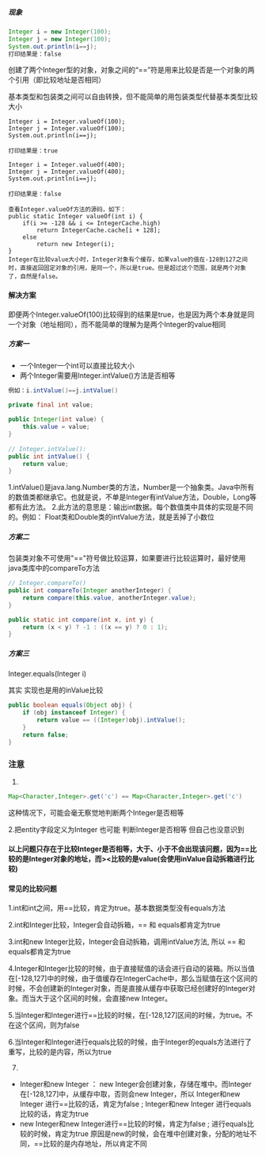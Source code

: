 ##### 现象

```java
Integer i = new Integer(100); 
Integer j = new Integer(100); 
System.out.println(i==j); 
打印结果是：false
```

创建了两个Integer型的对象，对象之间的“==”符是用来比较是否是一个对象的两个引用（即比较地址是否相同）

基本类型和包装类之间可以自由转换，但不能简单的用包装类型代替基本类型比较大小

```
Integer i = Integer.valueOf(100); 
Integer j = Integer.valueOf(100); 
System.out.println(i==j); 
 
打印结果是：true

Integer i = Integer.valueOf(400); 
Integer j = Integer.valueOf(400); 
System.out.println(i==j); 
 
打印结果是：false

查看Integer.valueOf方法的源码，如下：
public static Integer valueOf(int i) {   
    if(i >= -128 && i <= IntegerCache.high)   
        return IntegerCache.cache[i + 128];   
    else   
        return new Integer(i);   
}
Integer在比较value大小时，Integer对象有个缓存，如果value的值在-128到127之间时，直接返回固定对象的引用，是同一个，所以是true。但是超过这个范围，就是两个对象了，自然是false。
```

#### 解决方案

即便两个Integer.valueOf(100)比较得到的结果是true，也是因为两个本身就是同一个对象（地址相同），而不能简单的理解为是两个Integer的value相同

##### 方案一

- 一个Integer一个int可以直接比较大小
- 两个Integer需要用Integer.intValue()方法是否相等

```java
例如：i.intValue()==j.intValue()

private final int value;
 
public Integer(int value) {
    this.value = value;
}
 
// Integer.intValue():
public int intValue() {
    return value;
}
```

1.intValue()是java.lang.Number类的方法，Number是一个抽象类。Java中所有的数值类都继承它。也就是说，不单是Integer有intValue方法，Double，Long等都有此方法。 
2.此方法的意思是：输出int数据。每个数值类中具体的实现是不同的。例如： 
Float类和Double类的intValue方法，就是丢掉了小数位

##### 方案二

包装类对象不可使用"=="符号做比较运算，如果要进行比较运算时，最好使用java类库中的compareTo方法

```java
// Integer.compareTo()
public int compareTo(Integer anotherInteger) {
    return compare(this.value, anotherInteger.value);
}

public static int compare(int x, int y) {
    return (x < y) ? -1 : ((x == y) ? 0 : 1);
}
```



##### 方案三

Integer.equals(Integer i)

其实 实现也是用的inValue比较

```java
public boolean equals(Object obj) {
    if (obj instanceof Integer) {
        return value == ((Integer)obj).intValue();
    }
    return false;
}
```

### 注意

1.

```java
Map<Character,Integer>.get('c') == Map<Character,Integer>.get('c')
```

这种情况下，可能会毫无察觉地判断两个Integer是否相等

2.把entity字段定义为Integer 也可能 判断Integer是否相等 但自己也没意识到

#### 以上问题只存在于比较Integer是否相等，大于、小于不会出现该问题，因为==比较的是Integer对象的地址，而><比较的是value(会使用inValue自动拆箱进行比较)



#### 常见的比较问题

1.int和int之间，用==比较，肯定为true。基本数据类型没有equals方法

2.int和Integer比较，Integer会自动拆箱，== 和 equals都肯定为true

3.int和new Integer比较，Integer会自动拆箱，调用intValue方法, 所以 == 和 equals都肯定为true

4.Integer和Integer比较的时候，由于直接赋值的话会进行自动的装箱。所以当值在[-128,127]中的时候，由于值缓存在IntegerCache中，那么当赋值在这个区间的时候，不会创建新的Integer对象，而是直接从缓存中获取已经创建好的Integer对象。而当大于这个区间的时候，会直接new Integer。

5.当Integer和Integer进行==比较的时候，在[-128,127]区间的时候，为true。不在这个区间，则为false

6.当Integer和Integer进行equals比较的时候，由于Integer的equals方法进行了重写，比较的是内容，所以为true

7.

- Integer和new Integer ： new Integer会创建对象，存储在堆中。而Integer在[-128,127]中，从缓存中取，否则会new Integer，所以 Integer和new Integer 进行==比较的话，肯定为false ; Integer和new Integer 进行equals比较的话，肯定为true
- new Integer和new Integer进行==比较的时候，肯定为false ; 进行equals比较的时候，肯定为true
  原因是new的时候，会在堆中创建对象，分配的地址不同，==比较的是内存地址，所以肯定不同